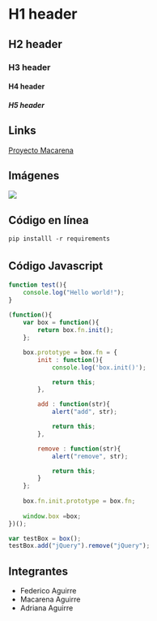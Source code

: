 # H1 header
## H2 header
### H3 header
#### H4 header
##### H5 header

## Links
[Proyecto Macarena](https://macaaaguirre.github.io/proyectocoder/index.html)

## Imágenes

![](https://pandao.github.io/editor.md/examples/images/4.jpg)


## Código en línea

`pip installl -r requirements`

## Código Javascript　

```javascript
function test(){
	console.log("Hello world!");
}
 
(function(){
    var box = function(){
        return box.fn.init();
    };

    box.prototype = box.fn = {
        init : function(){
            console.log('box.init()');

			return this;
        },

		add : function(str){
			alert("add", str);

			return this;
		},

		remove : function(str){
			alert("remove", str);

			return this;
		}
    };
    
    box.fn.init.prototype = box.fn;
    
    window.box =box;
})();

var testBox = box();
testBox.add("jQuery").remove("jQuery");
```



## Integrantes
- Federico Aguirre
- Macarena Aguirre
- Adriana Aguirre